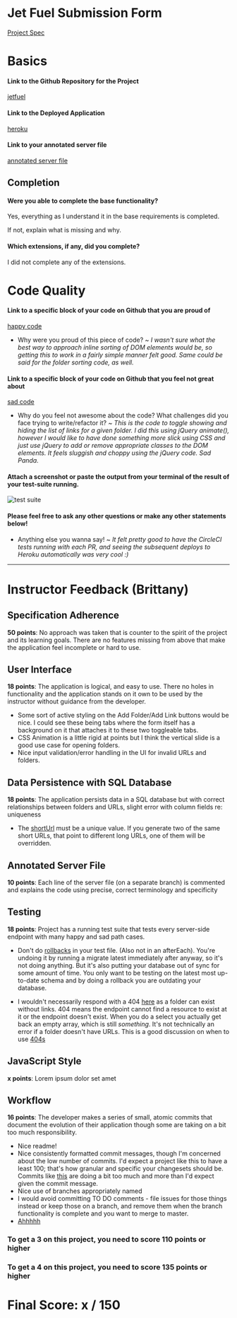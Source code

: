# Jet Fuel Submission Form

[Project Spec](http://frontend.turing.io/projects/jet-fuel.html)

# Basics

#### Link to the Github Repository for the Project
[jetfuel](https://github.com/the-oem/jetfuel)

#### Link to the Deployed Application
[heroku](https://fuelthejets.herokuapp.com/)

#### Link to your annotated server file
[annotated server file](https://github.com/the-oem/jetfuel/blob/commented-server/server.js)

## Completion

#### Were you able to complete the base functionality?
Yes, everything as I understand it in the base requirements is completed.

If not, explain what is missing and why.

#### Which extensions, if any, did you complete?
I did not complete any of the extensions.

# Code Quality

#### Link to a specific block of your code on Github that you are proud of
[happy code](https://github.com/the-oem/jetfuel/blob/master/public/assets/js/script.js#L56)

* Why were you proud of this piece of code?
_~ I wasn't sure what the best way to approach inline sorting of DOM elements would be, so getting this to work in a fairly simple manner felt good. Same could be said for the folder sorting code, as well._

#### Link to a specific block of your code on Github that you feel not great about
[sad code](https://github.com/the-oem/jetfuel/blob/master/public/assets/js/script.js#L195)

* Why do you feel not awesome about the code? What challenges did you face trying to write/refactor it?
_~ This is the code to toggle showing and hiding the list of links for a given folder. I did this using jQuery animate(), however I would like to have done something more slick using CSS and just use jQuery to add or remove appropriate classes to the DOM elements. It feels sluggish and choppy using the jQuery code. Sad Panda._

#### Attach a screenshot or paste the output from your terminal of the result of your test-suite running.

![test suite](https://the-oem.github.io/assets/jetfuel-tests.png)

#### Please feel free to ask any other questions or make any other statements below!

* Anything else you wanna say! ~ _It felt pretty good to have the CircleCI tests running with each PR, and seeing the subsequent deploys to Heroku automatically was very cool :)_

-----


# Instructor Feedback (Brittany)

## Specification Adherence

**50 points**: No approach was taken that is counter to the spirit of the project and its learning goals. There are no features missing from above that make the application feel incomplete or hard to use.

## User Interface

**18 points**: The application is logical, and easy to use. There no holes in functionality and the application stands on it own to be used by the instructor without guidance from the developer.

* Some sort of active styling on the Add Folder/Add Link buttons would be nice. I could see these being tabs where the form itself has a background on it that attaches it to these two toggleable tabs.
* CSS Animation is a little rigid at points but I think the vertical slide is a good use case for opening folders.
* Nice input validation/error handling in the UI for invalid URLs and folders.

## Data Persistence with SQL Database

**18 points**: The application persists data in a SQL database but with correct relationships between folders and URLs, slight error with column fields re: uniqueness

* The [shortUrl](https://github.com/the-oem/jetfuel/blob/master/src/server/db/migrations/20170815155033_initial.js#L16) must be a unique value. If you generate two of the same short URLs, that point to different long URLs, one of them will be overridden. 

## Annotated Server File

**10 points**: Each line of the server file (on a separate branch) is commented and explains the code using precise, correct terminology and specificity

## Testing

**18 points**: Project has a running test suite that tests every server-side endpoint with many happy and sad path cases.

* Don't do [rollbacks](https://github.com/the-oem/jetfuel/blob/master/test/integration/routes.spec.js#L18-L20) in your test file. (Also not in an afterEach). You're undoing it by running a migrate latest immediately after anyway, so it's not doing anything. But it's also putting your database out of sync for some amount of time. You only want to be testing on the latest most up-to-date schema and by doing a rollback you are outdating your database.

* I wouldn't necessarily respond with a 404 [here](https://github.com/the-oem/jetfuel/blob/master/test/integration/routes.spec.js#L153-L165) as a folder can exist without links. 404 means the endpoint cannot find a resource to exist at it or the endpoint doesn't exist. When you do a select you actually get back an empty array, which is still *something*. It's not technically an error if a folder doesn't have URLs. This is a good discussion on when to use [404s](https://softwareengineering.stackexchange.com/questions/203492/when-to-use-http-status-code-404-in-an-api)

## JavaScript Style

**x points**: Lorem ipsum dolor set amet

## Workflow

**16 points**: The developer makes a series of small, atomic commits that document the evolution of their application though some are taking on a bit too much responsibility.

* Nice readme!
* Nice consistently formatted commit messages, though I'm concerned about the low number of commits. I'd expect a project like this to have a least 100; that's how granular and specific your changesets should be. Commits like [this](https://github.com/the-oem/jetfuel/commit/897d17af767053f44b6a66404050b81267bf3f62) are doing a bit too much and more than I'd expect given the commit message.
* Nice use of branches appropriately named
* I would avoid committing TO DO comments - file issues for those things instead or keep those on a branch, and remove them when the branch functionality is complete and you want to merge to master.
* [Ahhhhh](https://github.com/the-oem/jetfuel/blob/master/src/server/db/migrations/20170815155033_initial.js#L23)


### To get a 3 on this project, you need to score 110 points or higher
### To get a 4 on this project, you need to score 135 points or higher

# Final Score: x / 150
